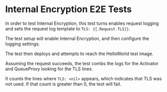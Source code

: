 # Internal Encryption E2E Tests

In order to test Internal Encryption, this test turns enables request logging and sets the request log template to `TLS: {{.Request.TLS}}`.

The test setup will enable Internal Encryption, and then configure the logging settings.

The test then deploys and attempts to reach the HelloWorld test image.

Assuming the request succeeds, the test combs the logs for the Activator and QueueProxy looking for the TLS lines.

It counts the lines where `TLS: <nil>` appears, which indicates that TLS was not used. If that count is greater than 0, the test will fail.